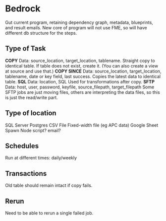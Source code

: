 # Bedrock

Gut current program, retaining dependency graph, metadata, blueprints, and result emails.
New core of program will not use FME, so will have different db structure for the steps. 

## Type of Task

**COPY**
Data: source_location, target_location, tablename.
Straight copy to identical table. If table does not exist, create it. (You can also create a view at source and use that.)
**COPY SINCE**
Data: source_location, target_location, tablename, date or key field, last success.
Copies the latest data to identical table.
**SQL**
Data: location, SQL
Used for transformations after copy.
**SFTP**
Data: host, user, password, keyfile, source_filepath, target_filepath
Some SFTP jobs are just moving files, others are interpreting the data files, so this is just the read/write part.

## Type of location
SQL Server
Postgres
CSV File
Fixed-width file (eg APC data)
Google Sheet
Spawn Node script?
email?

## Schedules
Run at different times: daily/weekly 

## Transactions
Old table should remain intact if copy fails.

## Rerun
Need to be able to rerun a single failed job.
